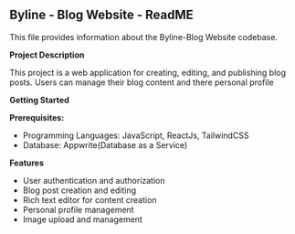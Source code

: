 ## Byline - Blog Website - ReadME

This file provides information about the Byline-Blog Website codebase.

**Project Description**

This project is a web application for creating, editing, and publishing blog posts. Users can manage their blog content and there personal profile

**Getting Started**

**Prerequisites:**

*  Programming Languages: JavaScript, ReactJs, TailwindCSS
*  Database: Appwrite(Database as a Service)

**Features**

* User authentication and authorization
* Blog post creation and editing
* Rich text editor for content creation
* Personal profile management
* Image upload and management